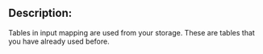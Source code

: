 ## Description:
Tables in input mapping are used from your storage. These are tables that you have already used before.
